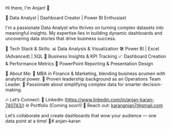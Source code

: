 Hi there, I'm Anjan! 👋

🚀 Data Analyst | Dashboard Creator | Power BI Enthusiast

I'm a passionate Data Analyst who thrives on turning complex datasets into meaningful insights. My expertise lies in building dynamic dashboards and uncovering data stories that drive business success.

🔧 Tech Stack & Skills:
📊 Data Analysis & Visualization
🛠️ Power BI | Excel (Advanced) | SQL
🎯 Business Insights & KPI Tracking
📈 Dashboard Creation & Performance Metrics
📌 PowerPoint Reporting & Presentation Design

🎯 About Me:
💼 MBA in Finance & Marketing, blending business acumen with analytical power.
🏅 Proven leadership background as an Operations Team Leader.
🧠 Passionate about simplifying complex data for smarter decision-making.

🔥 Let’s Connect:
💼 LinkedIn (https://www.linkedin.com/in/anjan-karan-740743/)
🌐 Portfolio (Coming soon!)
📧 Reach out: karananjan7@gmail.com

Let’s collaborate and create dashboards that wow your audience — one data point at a time! 🚀# anjan-karan

